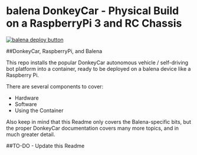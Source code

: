 # balena DonkeyCar - Physical Build on a RaspberryPi 3 and RC Chassis


[![balena deploy button](https://www.balena.io/deploy.svg)](https://dashboard.balena-cloud.com/deploy?repoUrl=https://github.com/dtischler/balena-DonkeyCar-Physical)

##DonkeyCar, RaspberryPi, and Balena

This repo installs the popular DonkeyCar autonomous vehicle / self-driving bot platform into a container, ready to be deployed on a balena device like a Raspberry Pi.

There are several components to cover:
- Hardware
- Software
- Using the Container

Also keep in mind that this Readme only covers the Balena-specific bits, but the proper DonkeyCar documentation covers many more topics, and in much greater detail.

##TO-DO - Update this Readme
